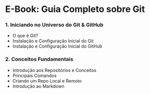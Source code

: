 # E-Book: Guia Completo sobre Git

### 1. Iniciando no Universo do Git & GitHub
- O que é Git?
- Instalação e Configuração Inicial do Git
- Instalação e Configuração Inicial do GitHub

### 2. Conceitos Fundamentais
- Introdução aos Repositórios e Conceitos
- Principais Comandos
- Criando um Repo Local e Remoto
- Introdução ao Markdown

